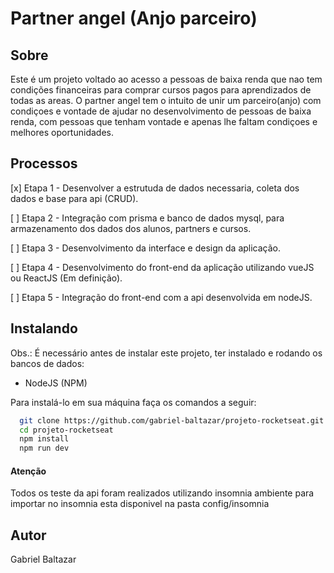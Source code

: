 # Partner angel (Anjo parceiro)
## Sobre
Este é um projeto voltado ao acesso a pessoas de baixa renda que nao tem condições financeiras para comprar cursos pagos para aprendizados de todas as areas. O partner angel tem o intuito de unir um parceiro(anjo) com condiçoes e vontade de ajudar no desenvolvimento de pessoas de baixa renda, com pessoas que tenham vontade e apenas lhe faltam condiçoes e melhores oportunidades. 

## Processos
[x] Etapa 1 - Desenvolver a estrutuda de dados necessaria, coleta dos dados e base para api (CRUD).

[ ] Etapa 2 - Integração com prisma e banco de dados mysql, para armazenamento dos dados dos alunos, partners e cursos.

[ ] Etapa 3 - Desenvolvimento da interface e design da aplicação.

[ ] Etapa 4 - Desenvolvimento do front-end da aplicação utilizando vueJS ou ReactJS (Em definição).

[ ] Etapa 5 - Integração do front-end com a api desenvolvida em nodeJS.

## Instalando

Obs.: É necessário antes de instalar este projeto, ter instalado e rodando os bancos de dados: 
* NodeJS (NPM)

Para instalá-lo em sua máquina faça os comandos a seguir:

``` bash
  git clone https://github.com/gabriel-baltazar/projeto-rocketseat.git
  cd projeto-rocketseat
  npm install
  npm run dev
```

#### Atenção
Todos os teste da api foram realizados utilizando insomnia ambiente para importar no insomnia esta disponivel na pasta config/insomnia

## Autor
Gabriel Baltazar
